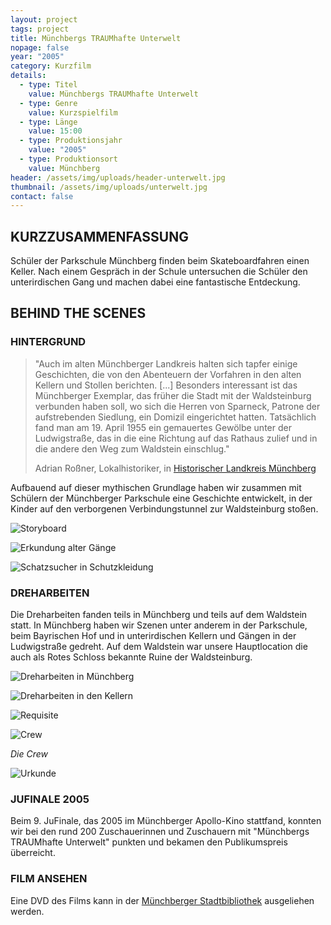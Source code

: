 ```yaml
---
layout: project
tags: project
title: Münchbergs TRAUMhafte Unterwelt
nopage: false
year: "2005"
category: Kurzfilm
details:
  - type: Titel
    value: Münchbergs TRAUMhafte Unterwelt
  - type: Genre
    value: Kurzspielfilm
  - type: Länge
    value: 15:00
  - type: Produktionsjahr
    value: "2005"
  - type: Produktionsort
    value: Münchberg
header: /assets/img/uploads/header-unterwelt.jpg
thumbnail: /assets/img/uploads/unterwelt.jpg
contact: false
---
```

## KURZ­ZUSAMMEN­FASSUNG

Schüler der Parkschule Münchberg finden beim Skateboardfahren einen Keller. Nach einem Gespräch in der Schule untersuchen die Schüler den unterirdischen Gang und machen dabei eine fantastische Entdeckung.

## BEHIND THE SCENES

### HINTERGRUND

> "Auch im alten Münchberger Landkreis halten sich tapfer einige Geschichten, die von den Abenteuern der Vorfahren in den alten Kellern und Stollen berichten. \[...] Besonders interessant ist das Münchberger Exemplar, das früher die Stadt mit der Waldsteinburg verbunden haben soll, wo sich die Herren von Sparneck, Patrone der aufstrebenden Siedlung, ein Domizil eingerichtet hatten. Tatsächlich fand man am 19. April 1955 ein gemauertes Gewölbe unter der Ludwigstraße, das in die eine Richtung auf das Rathaus zulief und in die andere den Weg zum Waldstein einschlug."
>
> Adrian Roßner, Lokalhistoriker, in [Historischer Landkreis Münchberg](https://www.blickpunkt-verlag.de/bpws/nachrichten/landkreis_hof/art278486,2195121)

Aufbauend auf dieser mythischen Grundlage haben wir zusammen mit Schülern der Münchberger Parkschule eine Geschichte entwickelt, in der Kinder auf den verborgenen Verbindungstunnel zur Waldsteinburg stoßen.

![Storyboard](/assets/img/uploads/unterwelt1.jpg "Storyboard")

![Erkundung alter Gänge](/assets/img/uploads/unterwelt2.jpg "Erkundung alter Gänge")

![Schatzsucher in Schutzkleidung](/assets/img/uploads/unterwelt3.jpg "Schatzsucher in Schutzkleidung")



### DREHARBEITEN

Die Dreharbeiten fanden teils in Münchberg und teils auf dem Waldstein statt. In Münchberg haben wir Szenen unter anderem in der Parkschule, beim Bayrischen Hof und in unterirdischen Kellern und Gängen in der Ludwigstraße gedreht. Auf dem Waldstein war unsere Hauptlocation die auch als Rotes Schloss bekannte Ruine der Waldsteinburg.

![Dreharbeiten in Münchberg](/assets/img/uploads/unterwelt4.jpg "Dreharbeiten in Münchberg")

![Dreharbeiten in den Kellern](/assets/img/uploads/unterwelt5.jpg "Dreharbeiten in den Kellern")

![Requisite](/assets/img/uploads/unterwelt6.jpg "Requisite")

![Crew](/assets/img/uploads/unterwelt7.jpg)

*Die Crew*

![Urkunde](/assets/img/uploads/history1.jpg "Urkunde")

### JUFINALE 2005

Beim 9. JuFinale, das 2005 im Münchberger Apollo-Kino stattfand, konnten wir bei den rund 200 Zuschauerinnen und Zuschauern mit "Münchbergs TRAUMhafte Unterwelt" punkten und bekamen den Publikumspreis überreicht.

### FILM ANSEHEN

Eine DVD des Films kann in der [Münchberger Stadtbibliothek](http://www.stadtbibliothek-muenchberg.de/Permalink.aspx?id=0032480) ausgeliehen werden.